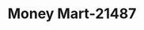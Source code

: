 ---
f_zip-code: 76054
f_state-code: TX
title: Money Mart-21487
f_phone: 817-428-5409
f_city-only: Hurst
f_address: 420 Grapevine Hwy Ste 117 Hurst
f_location-unique-id: '21487'
slug: money-mart-21487
updated-on: '2024-05-30T13:46:58.046Z'
created-on: '2024-05-30T13:36:59.803Z'
published-on: '2024-05-30T13:54:32.469Z'
f_city-state: cms/city/hurst-tx.md
f_company: cms/company/money-mart.md
f_state: cms/state/texas.md
layout: '[payday-loan].html'
tags: payday-loan
---